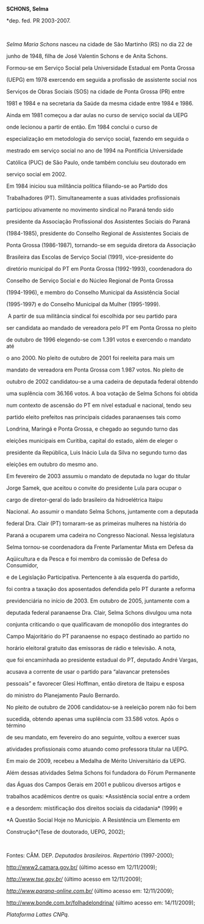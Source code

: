 **SCHONS, Selma**



\*dep. fed. PR 2003-2007.



 



*Selma Maria Schons* nasceu na cidade de São Martinho (RS) no dia 22 de

junho de 1948, filha de José Valentin Schons e de Anita Schons.



Formou-se em Serviço Social pela Universidade Estadual em Ponta Grossa

(UEPG) em 1978 exercendo em seguida a profissão de assistente social nos

Serviços de Obras Sociais (SOS) na cidade de Ponta Grossa (PR) entre

1981 e 1984 e na secretaria da Saúde da mesma cidade entre 1984 e 1986.

Ainda em 1981 começou a dar aulas no curso de serviço social da UEPG

onde lecionou a partir de então. Em 1984 conclui o curso de

especialização em metodologia do serviço social, fazendo em seguida o

mestrado em serviço social no ano de 1994 na Pontifícia Universidade

Católica (PUC) de São Paulo, onde também concluiu seu doutorado em

serviço social em 2002.



Em 1984 iniciou sua militância política filiando-se ao Partido dos

Trabalhadores (PT). Simultaneamente a suas atividades profissionais

participou ativamente no movimento sindical no Paraná tendo sido

presidente da Associação Profissional dos Assistentes Sociais do Paraná

(1984-1985), presidente do Conselho Regional de Assistentes Sociais de

Ponta Grossa (1986-1987), tornando-se em seguida diretora da Associação

Brasileira das Escolas de Serviço Social (1991), vice-presidente do

diretório municipal do PT em Ponta Grossa (1992-1993), coordenadora do

Conselho de Serviço Social e do Núcleo Regional de Ponta Grossa

(1994-1996), e membro do Conselho Municipal da Assistência Social

(1995-1997) e do Conselho Municipal da Mulher (1995-1999).



 A partir de sua militância sindical foi escolhida por seu partido para

ser candidata ao mandado de vereadora pelo PT em Ponta Grossa no pleito

de outubro de 1996 elegendo-se com 1.391 votos e exercendo o mandato até

o ano 2000. No pleito de outubro de 2001 foi reeleita para mais um

mandato de vereadora em Ponta Grossa com 1.987 votos. No pleito de

outubro de 2002 candidatou-se a uma cadeira de deputada federal obtendo

uma suplência com 36.166 votos. A boa votação de Selma Schons foi obtida

num contexto de ascensão do PT em nível estadual e nacional, tendo seu

partido eleito prefeitos nas principais cidades paranaenses tais como

Londrina, Maringá e Ponta Grossa, e chegado ao segundo turno das

eleições municipais em Curitiba, capital do estado, além de eleger o

presidente da República, Luis Inácio Lula da Silva no segundo turno das

eleições em outubro do mesmo ano.



Em fevereiro de 2003 assumiu o mandato de deputada no lugar do titular

Jorge Samek, que aceitou o convite do presidente Lula para ocupar o

cargo de diretor-geral do lado brasileiro da hidroelétrica Itaipu

Nacional. Ao assumir o mandato Selma Schons, juntamente com a deputada

federal Dra. Clair (PT) tornaram-se as primeiras mulheres na história do

Paraná a ocuparem uma cadeira no Congresso Nacional. Nessa legislatura

Selma tornou-se coordenadora da Frente Parlamentar Mista em Defesa da

Aqüicultura e da Pesca e foi membro da comissão de Defesa do Consumidor,

e de Legislação Participativa. Pertencente à ala esquerda do partido,

foi contra a taxação dos aposentados defendida pelo PT durante a reforma

previdenciária no início de 2003. Em outubro de 2005, juntamente com a

deputada federal paranaense Dra. Clair, Selma Schons divulgou uma nota

conjunta criticando o que qualificavam de monopólio dos integrantes do

Campo Majoritário do PT paranaense no espaço destinado ao partido no

horário eleitoral gratuito das emissoras de rádio e televisão. A nota,

que foi encaminhada ao presidente estadual do PT, deputado André Vargas,

acusava a corrente de usar o partido para “alavancar pretensões

pessoais” e favorecer Glesi Hoffman, então diretora de Itaipu e esposa

do ministro do Planejamento Paulo Bernardo.



No pleito de outubro de 2006 candidatou-se à reeleição porem não foi bem

sucedida, obtendo apenas uma suplência com 33.586 votos. Após o término

de seu mandato, em fevereiro do ano seguinte, voltou a exercer suas

atividades profissionais como atuando como professora titular na UEPG.

Em maio de 2009, recebeu a Medalha de Mérito Universitário da UEPG.



Além dessas atividades Selma Schons foi fundadora do Fórum Permanente

das Águas dos Campos Gerais em 2001 e publicou diversos artigos e

trabalhos acadêmicos dentre os quais: *Assistência social entre a ordem

e a desordem: mistificação dos direitos sociais da cidadania* (1999) e

*A Questão Social Hoje no Município. A Resistência um Elemento em

Construção*(Tese de doutorado, UEPG, 2002);



 



Fontes: CÂM. DEP. *Deputados brasileiros*. *Repertório* (1997-2000);

http://www2.camara.gov.br/ (último acesso em 12/11/2009);

*http://www.tse.gov.br/* (último acesso em 12/11/2009);

*http://www.parana-online.com.br/* (último acesso em: 12/11/2009);

http://www.bonde.com.br/folhadelondrina/ (último acesso em: 14/11/2009);

*Plataforma Lattes CNPq.*

